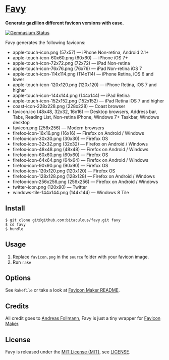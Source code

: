 [Favy]
======

**Generate gazillion different favicon versions with ease.**

[![Gemnasium Status][Gemnasium Status]][Gemnasium]

Favy generates the following favicons:

* apple-touch-icon.png (57x57) — iPhone Non-retina, Android 2.1+
* apple-touch-icon-60x60.png (60x60) — iPhone iOS 7+
* apple-touch-icon-72x72.png (72x72) — iPad Non-retina
* apple-touch-icon-76x76.png (76x76) — iPad Non-retina iOS 7
* apple-touch-icon-114x114.png (114x114) — iPhone Retina, iOS 6 and lower
* apple-touch-icon-120x120.png (120x120) — iPhone Retina, iOS 7 and higher
* apple-touch-icon-144x144.png (144x144) — iPad Retina
* apple-touch-icon-152x152.png (152x152) — iPad Retina iOS 7 and higher
* coast-icon-228x228.png (228x228) — Coast browser
* favicon.ico (48x48, 32x32, 16x16) — Desktop browsers, Address bar, Tabs, Reading List, Non-retina iPhone, Windows 7+ Taskbar, Windows desktop
* favicon.png (256x256) — Modern browsers
* firefox-icon-16x16.png (16x16) — Firefox on Android / Windows
* firefox-icon-30x30.png (30x30) — Firefox OS
* firefox-icon-32x32.png (32x32) — Firefox on Android / Windows
* firefox-icon-48x48.png (48x48) — Firefox on Android / Windows
* firefox-icon-60x60.png (60x60) — Firefox OS
* firefox-icon-64x64.png (64x64) — Firefox on Android / Windows
* firefox-icon-90x90.png (90x90) — Firefox OS
* firefox-icon-120x120.png (120x120) — Firefox OS
* firefox-icon-128x128.png (128x128) — Firefox on Android / Windows
* firefox-icon-256x256.png (256x256) — Firefox on Android / Windows
* twitter-icon.png (120x90) — Twitter
* windows-tile-144x144.png (144x144) — Windows 8 Tile

Install
-------

    $ git clone git@github.com:bitaculous/favy.git favy
    $ cd favy
    $ bundle

Usage
-----

1. Replace `favicon.png` in the `source` folder with your favicon image.
2. Run `rake`

Options
-------

See `Rakefile` or take a look at [Favicon Maker README].

Credits
-------

All credit goes to [Andreas Follmann], Favy is just a tiny wrapper for [Favicon Maker].

License
-------

Favy is released under the [MIT License (MIT)], see [LICENSE].

[Andreas Follmann]: https://github.com/follmann "Andreas Follmann"
[Favicon Maker]: https://github.com/follmann/favicon_maker "Favicon Maker"
[Favicon Maker README]: https://github.com/follmann/favicon_maker/blob/master/README.md "Favicon Maker README"
[Favy]: https://bitaculous.github.io/favy/ "Generate gazillion different favicon versions with ease."
[Gemnasium]: https://gemnasium.com/bitaculous/favy "Favy at Gemnasium"
[Gemnasium Status]: https://img.shields.io/gemnasium/bitaculous/favy.svg?style=flat "Gemnasium Status"
[LICENSE]: https://raw.githubusercontent.com/bitaculous/favy/master/LICENSE "License"
[MIT License (MIT)]: http://opensource.org/licenses/MIT "The MIT License (MIT)"
